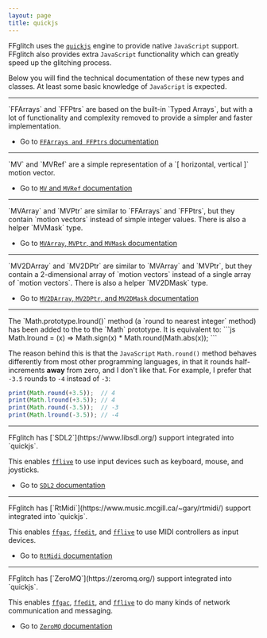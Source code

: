 ```yaml
---
layout: page
title: quickjs
---
```


FFglitch uses the [`quickjs`](http://quickjs.org) engine to provide
native `JavaScript` support.
FFglitch also provides extra `JavaScript` functionality which can
greatly speed up the glitching process.

Below you will find the technical documentation of these new types and
classes. At least some basic knowledge of `JavaScript` is expected.

<hr />
`FFArrays` and `FFPtrs` are based on the built-in `Typed Arrays`, but
with a lot of functionality and complexity removed to provide a simpler
and faster implementation.

- Go to [`FFArrays and FFPtrs` documentation](ffarrays)

<hr />
`MV` and `MVRef` are a simple representation of a
`[ horizontal, vertical ]` motion vector.

- Go to [`MV` and `MVRef` documentation](mvs)

<hr />
`MVArray` and `MVPtr` are similar to `FFArrays` and `FFPtrs`, but they
contain `motion vectors` instead of simple integer values.
There is also a helper `MVMask` type.

- Go to [`MVArray`, `MVPtr`, and `MVMask` documentation](mvarray)

<hr />
`MV2DArray` and `MV2DPtr` are similar to `MVArray` and `MVPtr`, but
they contain a 2-dimensional array of `motion vectors` instead of a
single array of `motion vectors`.
There is also a helper `MV2DMask` type.

- Go to [`MV2DArray`, `MV2DPtr`, and `MV2DMask` documentation](mv2darray)

<hr />
The `Math.prototype.lround()` method (a `round to nearest integer`
method) has been added to the to the `Math` prototype.
It is equivalent to:
```js
Math.lround = (x) => Math.sign(x) * Math.round(Math.abs(x));
```

The reason behind this is that the `JavaScript` `Math.round()` method
behaves differently from most other programming languages, in that it
rounds half-increments **away** from zero, and I don't like that.
For example, I prefer that `-3.5` rounds to `-4` instead of `-3`:
```js
print(Math.round(+3.5));  // 4
print(Math.lround(+3.5)); // 4
print(Math.round(-3.5));  // -3
print(Math.lround(-3.5)); // -4
```

<hr />
FFglitch has [`SDL2`](https://www.libsdl.org/) support integrated into `quickjs`.

This enables [`fflive`](../fflive) to use input devices such as keyboard, mouse, and joysticks.

- Go to [`SDL2` documentation](sdl2)

<hr />
FFglitch has [`RtMidi`](https://www.music.mcgill.ca/~gary/rtmidi/) support integrated into `quickjs`.

This enables [`ffgac`](../ffgac), [`ffedit`](../ffedit), and [`fflive`](../fflive) to use MIDI controllers as input devices.

- Go to [`RtMidi` documentation](rtmidi)

<hr />
FFglitch has [`ZeroMQ`](https://zeromq.org/) support integrated into `quickjs`.

This enables [`ffgac`](../ffgac), [`ffedit`](../ffedit), and [`fflive`](../fflive) to do many kinds of network communication and messaging.

- Go to [`ZeroMQ` documentation](zeromq)

